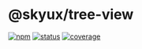 # @skyux/tree-view

[![npm](https://img.shields.io/npm/v/@skyux/tree-view.svg)](https://www.npmjs.com/package/@skyux/tree-view)
[![status](https://travis-ci.org/blackbaud/skyux-tree-view.svg?branch=master)](https://travis-ci.org/blackbaud/skyux-tree-view)
[![coverage](https://codecov.io/gh/blackbaud/skyux-tree-view/branch/master/graphs/badge.svg?branch=master)](https://codecov.io/gh/blackbaud/skyux-tree-view/branch/master)

